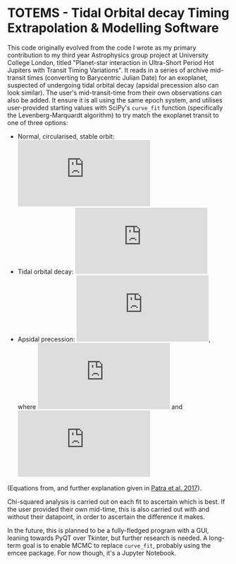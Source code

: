 # TOTEMS - Tidal Orbital decay Timing Extrapolation &amp; Modelling Software

This code originally evolved from the code I wrote as my primary contribution to my third year Astrophysics group project at University College London, titled "Planet-star interaction in Ultra-Short Period Hot Jupiters with Transit Timing Variations". It reads in a series of archive mid-transit times (converting to Barycentric Julian Date) for an exoplanet, suspected of undergoing tidal orbital decay (apsidal precession also can look similar). The user's mid-transit-time from their own observations can also be added. It ensure it is all using the same epoch system, and utilises user-provided starting values with SciPy's `curve_fit` function (specifically the Levenberg-Marquardt algorithm) to try match the exoplanet transit to one of three options:

* Normal, circularised, stable orbit: ![equation](https://latex.codecogs.com/gif.latex?T_%7Bmid%7D%3DT_%7B0%7D&plus;P%5Ctimes%7BE%7D)
* Tidal orbital decay: ![equation](https://latex.codecogs.com/gif.latex?T_%7Bmid%7D%3DT_%7B0%7D&plus;PE&plus;%5Cfrac%7B1%7D%7B2%7DP%5Cfrac%7BdP%7D%7Bdt%7DE%5E2)
* Apsidal precession: ![equation](https://latex.codecogs.com/gif.latex?T_%7Bmid%7D%3DT_%7B0%7D&plus;P_%7BS%7DE-%5Cfrac%7BeP_%7Ba%7D%7D%7B%5Cpi%7D%5Ccos%28%7B%5Comega%28E%29%7D%29), where ![equation](https://latex.codecogs.com/gif.latex?%5Comega%28E%29%20%3D%20%5Comega_0%20&plus;%20%5Cfrac%7Bd%5Comega%7D%7BdE%7DE) and ![equation](https://latex.codecogs.com/gif.latex?P_a%20%3D%20P_s%5Cleft%281-%5Cfrac%7Bd%5Comega/dE%7D%7B2%5Cpi%7D%5Cright%29%5E%7B-1%7D)

(Equations from, and further explanation given in [Patra et al. 2017](https://arxiv.org/abs/2002.02606)).

Chi-squared analysis is carried out on each fit to ascertain which is best. If the user provided their own mid-time, this is also carried out with and without their datapoint, in order to ascertain the difference it makes.

In the future, this is planned to be a fully-fledged program with a GUI, leaning towards PyQT over Tkinter, but further research is needed. A long-term goal is to enable MCMC to replace `curve_fit`, probably using the emcee package. For now though, it's a Jupyter Notebook.
